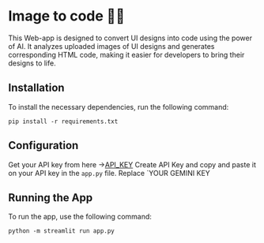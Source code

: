 # Image to code 🧑‍💻

This Web-app is designed to convert UI designs into code using the power of AI. It analyzes uploaded images of UI designs and generates corresponding HTML code, making it easier for developers to bring their designs to life.

## Installation
To install the necessary dependencies, run the following command:

```
pip install -r requirements.txt
```
## Configuration

Get your API key from here →[API_KEY](https://aistudio.google.com/app/apikey)  Create API Key and copy and paste it on your API key in the `app.py` file. Replace `YOUR GEMINI KEY

## Running the App

To run the app, use the following command:

```
python -m streamlit run app.py
```


